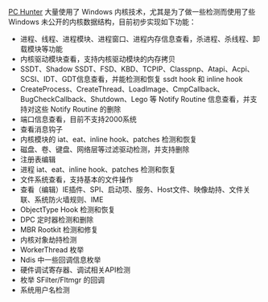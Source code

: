 

[PC Hunter](https://www.portablesoft.org/pc-hunter/) 大量使用了 Windows 内核技术，尤其是为了做一些检测而使用了些 Windows 未公开的内核数据结构，目前初步实现如下功能：

- 进程、线程、进程模块、进程窗口、进程内存信息查看，杀进程、杀线程、卸载模块等功能
- 内核驱动模块查看，支持内核驱动模块的内存拷贝
- SSDT、Shadow SSDT、FSD、KBD、TCPIP、Classpnp、Atapi、Acpi、SCSI、IDT、GDT信息查看，并能检测和恢复 ssdt hook 和 inline hook
- CreateProcess、CreateThread、LoadImage、CmpCallback、BugCheckCallback、Shutdown、Lego 等 Notify Routine 信息查看，并支持对这些 Notify Routine 的删除
- 端口信息查看，目前不支持2000系统
- 查看消息钩子
- 内核模块的 iat、eat、inline hook、patches 检测和恢复
- 磁盘、卷、键盘、网络层等过滤驱动检测，并支持删除
- 注册表编辑
- 进程 iat、eat、inline hook、patches 检测和恢复
- 文件系统查看，支持基本的文件操作
- 查看（编辑）IE插件、SPI、启动项、服务、Host文件、映像劫持、文件关联、系统防火墙规则、IME
- ObjectType Hook 检测和恢复
- DPC 定时器检测和删除
- MBR Rootkit 检测和修复
- 内核对象劫持检测
- WorkerThread 枚举
- Ndis 中一些回调信息枚举
- 硬件调试寄存器、调试相关API检测
- 枚举 SFilter/Fltmgr 的回调
- 系统用户名检测





